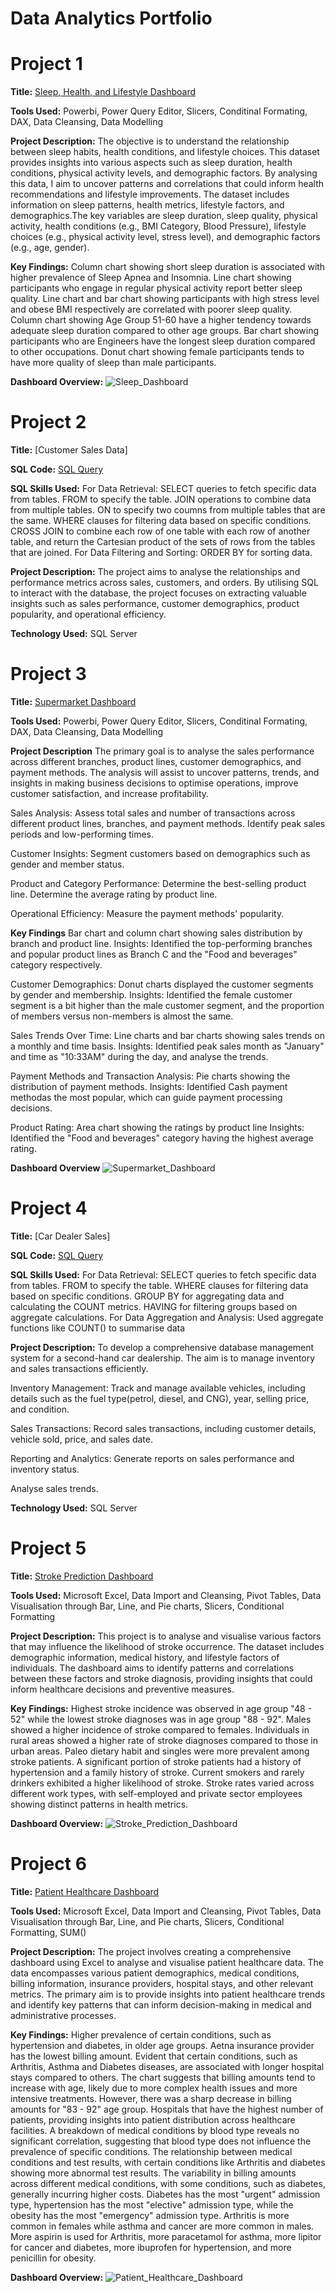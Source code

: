 # Data Analytics Portfolio
# Project 1
**Title:** [Sleep, Health, and Lifestyle Dashboard](https://github.com/Oluwatbo/oluwatbo.github.io/blob/main/Sleep_Health_Lifestyle%20Dataset.pbix)

**Tools Used:** Powerbi, Power Query Editor, Slicers, Conditinal Formating, DAX, Data Cleansing, Data Modelling

**Project Description:** The objective is to understand the relationship between sleep habits, health conditions, and lifestyle choices. This dataset provides insights into various aspects such as sleep duration, health conditions, physical activity levels, and demographic factors. By analysing this data, I aim to uncover patterns and correlations that could inform health recommendations and lifestyle improvements. The dataset includes information on sleep patterns, health metrics, lifestyle factors, and demographics.The key variables are sleep duration, sleep quality, physical activity, health conditions (e.g., BMI Category, Blood Pressure), lifestyle choices (e.g., physical activity level, stress level), and demographic factors (e.g., age, gender).

**Key Findings:** Column chart showing short sleep duration is associated with higher prevalence of Sleep Apnea and Insomnia.
                  Line chart showing participants who engage in regular physical activity report better sleep quality.
                  Line chart and bar chart showing participants with high stress level and obese BMI respectively are correlated with poorer sleep quality.
                  Column chart showing Age Group 51-60 have a higher tendency towards adequate sleep duration compared to other age groups.
                  Bar chart showing participants who are Engineers have the longest sleep duration compared to other occupations.
                  Donut chart showing female participants tends to have more quality of sleep than male participants.

**Dashboard Overview:**
![Sleep_Dashboard](Sleep_Dashboard.png)

# Project 2
**Title:** [Customer Sales Data]

**SQL Code:** [SQL Query](https://github.com/Oluwatbo/oluwatbo.github.io/blob/main/Sales_Data.SQL)

**SQL Skills Used:** For Data Retrieval: 
                      SELECT queries to fetch specific data from tables.
                      FROM to specify the table.
                      JOIN operations to combine data from multiple tables.
                      ON to specify two coumns from multiple tables that are the same.
                      WHERE clauses for filtering data based on specific conditions.
                      CROSS JOIN to combine each row of one table with each row of another table, and return the Cartesian product of the sets of rows from the tables that are joined.
                     For Data Filtering and Sorting:
                      ORDER BY for sorting data.
                      
**Project Description:** The project aims to analyse the relationships and performance metrics across sales, customers, and orders. By utilising SQL to interact with the database, the project focuses on extracting valuable insights such as sales performance, customer demographics, product popularity, and operational efficiency.

**Technology Used:** SQL Server

# Project 3
**Title:** [Supermarket Dashboard](https://github.com/Oluwatbo/oluwatbo.github.io/blob/main/Supermarket%20Sales%20Dashboard.pbix)

**Tools Used:** Powerbi, Power Query Editor, Slicers, Conditinal Formating, DAX, Data Cleansing, Data Modelling

**Project Description** The primary goal is to analyse the sales performance across different branches, product lines, customer demographics, and payment methods. The analysis will assist to uncover patterns, trends, and insights in making business decisions to optimise operations, improve customer satisfaction, and increase profitability.

Sales Analysis:
Assess total sales and number of transactions across different product lines, branches, and payment methods.
Identify peak sales periods and low-performing times.

Customer Insights:
Segment customers based on demographics such as gender and member status.

Product and Category Performance:
Determine the best-selling product line.
Determine the average rating by product line.

Operational Efficiency:
Measure the payment methods' popularity.

**Key Findings** Bar chart and column chart showing sales distribution by branch and product line. 
Insights: Identified the top-performing branches and popular product lines as Branch C and the "Food and beverages" category respectively.

Customer Demographics: Donut charts displayed the customer segments by gender and membership.
Insights: Identified the female customer segment is a bit higher than the male customer segment, and the proportion of members versus non-members is almost the same. 

Sales Trends Over Time: Line charts and bar charts showing sales trends on a monthly and time basis.
Insights: Identified peak sales month as "January" and time as "10:33AM" during the day, and analyse the trends.

Payment Methods and Transaction Analysis: Pie charts showing the distribution of payment methods.
Insights: Identified Cash payment methodas the most popular, which can guide payment processing decisions.

Product Rating: Area chart showing the ratings by product line
Insights: Identified the "Food and beverages" category having the highest average rating.

**Dashboard Overview**
![Supermarket_Dashboard](Supermarket_Dashboard.png)

# Project 4
**Title:** [Car Dealer Sales]

**SQL Code:** [SQL Query](https://github.com/Oluwatbo/oluwatbo.github.io/blob/main/Car_Dealer.SQL)

**SQL Skills Used:** For Data Retrieval: 
                      SELECT queries to fetch specific data from tables.
                      FROM to specify the table.
                      WHERE clauses for filtering data based on specific conditions.
                      GROUP BY for aggregating data and calculating the COUNT metrics.
                      HAVING for filtering groups based on aggregate calculations.
                     For Data Aggregation and Analysis:
                      Used aggregate functions like COUNT() to summarise data

**Project Description:** To develop a comprehensive database management system for a second-hand car dealership. The aim is to manage inventory and sales transactions efficiently.

Inventory Management: Track and manage available vehicles, including details such as the fuel type(petrol, diesel, and CNG), year, selling price, and condition.

Sales Transactions: Record sales transactions, including customer details, vehicle sold, price, and sales date.

Reporting and Analytics: Generate reports on sales performance and inventory status.

Analyse sales trends.

**Technology Used:** SQL Server

# Project 5
**Title:** [Stroke Prediction Dashboard](https://github.com/Oluwatbo/oluwatbo.github.io/blob/main/Stroke%20Prediction%20Dataset.xlsx)

**Tools Used:** Microsoft Excel, Data Import and Cleansing, Pivot Tables, Data Visualisation through Bar, Line, and Pie charts, Slicers, Conditional Formatting

**Project Description:** This project is to analyse and visualise various factors that may influence the likelihood of stroke occurrence. The dataset includes demographic information, medical history, and lifestyle factors of individuals. The dashboard aims to identify patterns and correlations between these factors and stroke diagnosis, providing insights that could inform healthcare decisions and preventive measures.

**Key Findings:** Highest stroke incidence was observed in age group "48 - 52" while the lowest stroke diagnoses was in age group "88 - 92".
                  Males showed a higher incidence of stroke compared to females.
                  Individuals in rural areas showed a higher rate of stroke diagnoses compared to those in urban areas.
                  Paleo dietary habit and singles were more prevalent among stroke patients.
                  A significant portion of stroke patients had a history of hypertension and a family history of stroke.
                  Current smokers and rarely drinkers exhibited a higher likelihood of stroke.
                  Stroke rates varied across different work types, with self-employed and private sector employees showing distinct patterns in health metrics.

**Dashboard Overview:**
![Stroke_Prediction_Dashboard](Stroke_Prediction_Dashboard.png)

# Project 6
**Title:** [Patient Healthcare Dashboard](https://github.com/Oluwatbo/oluwatbo.github.io/blob/main/Patient%20Healthcare%20Dataset.xlsx)

**Tools Used:** Microsoft Excel, Data Import and Cleansing, Pivot Tables, Data Visualisation through Bar, Line, and Pie charts, Slicers, Conditional Formatting, SUM()

**Project Description:** The project involves creating a comprehensive dashboard using Excel to analyse and visualise patient healthcare data. The data encompasses various patient demographics, medical conditions, billing information, insurance providers, hospital stays, and other relevant metrics. The primary aim is to provide insights into patient healthcare trends and identify key patterns that can inform decision-making in medical and administrative processes.

**Key Findings:** Higher prevalence of certain conditions, such as hypertension and diabetes, in older age groups.
                  Aetna insurance provider has the lowest billing amount.
                  Evident that certain conditions, such as Arthritis, Asthma and Diabetes diseases, are associated with longer hospital stays compared to others.
                  The chart suggests that billing amounts tend to increase with age, likely due to more complex health issues and more intensive treatments. However, there was a sharp decrease in billing amounts for "83 - 92" age group.
                  Hospitals that have the highest number of patients, providing insights into patient distribution across healthcare facilities.
                  A breakdown of medical conditions by blood type reveals no significant correlation, suggesting that blood type does not influence the prevalence of specific conditions.
                  The relationship between medical conditions and test results, with certain conditions like Arthritis and diabetes showing more abnormal test results.
                  The variability in billing amounts across different medical conditions, with some conditions, such as diabetes, generally incurring higher costs.
                  Diabetes has the most "urgent" admission type, hypertension has the most "elective" admission type, while the obesity has the most "emergency" admission type.
                  Arthritis is more common in females while asthma and cancer are more common in males.
                  More aspirin is used for Arthritis, more paracetamol for asthma, more lipitor for cancer and diabetes, more ibuprofen for hypertension, and more penicillin for obesity.      

**Dashboard Overview:**
![Patient_Healthcare_Dashboard](Patient_Healthcare_Dashboard.png)
